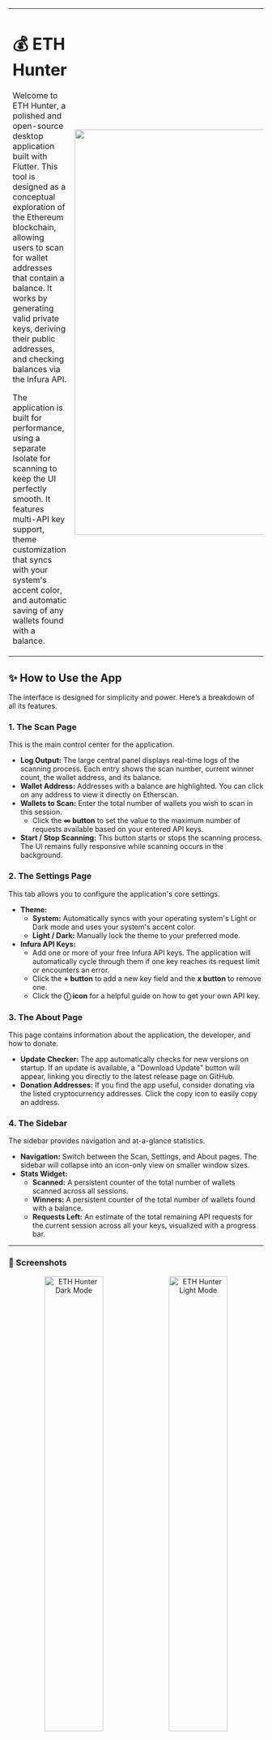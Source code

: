 <table>
  <tr>
    <td>
      <h1>💰 ETH Hunter</h1>
      <p>Welcome to ETH Hunter, a polished and open-source desktop application built with Flutter. This tool is designed as a conceptual exploration of the Ethereum blockchain, allowing users to scan for wallet addresses that contain a balance. It works by generating valid private keys, deriving their public addresses, and checking balances via the Infura API.</p>
      <p>The application is built for performance, using a separate Isolate for scanning to keep the UI perfectly smooth. It features multi-API key support, theme customization that syncs with your system's accent color, and automatic saving of any wallets found with a balance.</p>
    </td>
    <td align="right">
      <img src="https://ik.imagekit.io/ROVOID/ETH%20Hunter.png" alt="ETH Hunter App Screenshot" width="800">
    </td>
  </tr>
</table>

## ✨ How to Use the App

The interface is designed for simplicity and power. Here’s a breakdown of all its features.

### 1. The Scan Page

This is the main control center for the application.

*   **Log Output:** The large central panel displays real-time logs of the scanning process. Each entry shows the scan number, current winner count, the wallet address, and its balance.
*   **Wallet Address:** Addresses with a balance are highlighted. You can click on any address to view it directly on Etherscan.
*   **Wallets to Scan:** Enter the total number of wallets you wish to scan in this session.
    *   Click the **∞ button** to set the value to the maximum number of requests available based on your entered API keys.
*   **Start / Stop Scanning:** This button starts or stops the scanning process. The UI remains fully responsive while scanning occurs in the background.

### 2. The Settings Page

This tab allows you to configure the application's core settings.

*   **Theme:**
    *   **System:** Automatically syncs with your operating system's Light or Dark mode and uses your system's accent color.
    *   **Light / Dark:** Manually lock the theme to your preferred mode.
*   **Infura API Keys:**
    *   Add one or more of your free Infura API keys. The application will automatically cycle through them if one key reaches its request limit or encounters an error.
    *   Click the **+ button** to add a new key field and the **x button** to remove one.
    *   Click the **ⓘ icon** for a helpful guide on how to get your own API key.

### 3. The About Page

This page contains information about the application, the developer, and how to donate.

*   **Update Checker:** The app automatically checks for new versions on startup. If an update is available, a "Download Update" button will appear, linking you directly to the latest release page on GitHub.
*   **Donation Addresses:** If you find the app useful, consider donating via the listed cryptocurrency addresses. Click the copy icon to easily copy an address.

### 4. The Sidebar

The sidebar provides navigation and at-a-glance statistics.

*   **Navigation:** Switch between the Scan, Settings, and About pages. The sidebar will collapse into an icon-only view on smaller window sizes.
*   **Stats Widget:**
    *   **Scanned:** A persistent counter of the total number of wallets scanned across all sessions.
    *   **Winners:** A persistent counter of the total number of wallets found with a balance.
    *   **Requests Left:** An estimate of the total remaining API requests for the current session across all your keys, visualized with a progress bar.

---

### 📸 Screenshots
<p align="center">
  <img src="https://ik.imagekit.io/ROVOID/Main%20Page%20Dark.png" alt="ETH Hunter Dark Mode" width="48%">
  <img src="https://ik.imagekit.io/ROVOID/Main%20Page%20Light.png" alt="ETH Hunter Light Mode" width="48%">
</p>
<p align="center">
  <img src="https://ik.imagekit.io/ROVOID/Settings.png" alt="Settings Page Screenshot" width="48%">
  <img src="https://ik.imagekit.io/ROVOID/History.png" alt="History Dialog Screenshot" width="48%">
</p>

---

## 💻 Downloads

| Platform | Download Link (Installer) | Download Link (Portable) |
| :--- | :---: | :---: |
| **Windows** (x64) | [**Download**](https://github.com/IMROVOID/ETH-Hunter/releases/download/v1.0.1/ETH-Hunter-v1.0.1-Win-Setup.exe) | [**Download**](https://github.com/IMROVOID/ETH-Hunter/releases/download/v1.0.1/ETH-Hunter-v1.0.1-Win-Portable.zip) |
| **macOS** (Intel & Apple Silicon) | [**Download**](https://github.com/IMROVOID/ETH-Hunter/releases/download/v1.0.1/ETH-Hunter-v1.0.1-macOS-Installer.dmg) | [**Download**](https://github.com/IMROVOID/ETH-Hunter/releases/download/v1.0.1/ETH-Hunter-v1.0.1-macOS.zip) |
| **Linux** (x64) | - | [**Download**](https://github.com/IMROVOID/ETH-Hunter/releases/download/v1.0.1/ETH-Hunter-v1.0.1-Linux-Portable.zip) |
| **Android** (.apk) | - | [**Download**](https://github.com/IMROVOID/ETH-Hunter/releases/download/v1.0.1/ETH-Hunter-v1.0.1-Android.apk) |

---

## 👨‍💻 For Developers

This section provides a guide for developers who want to understand the codebase, build from source, or contribute to the project.

### Codebase Overview

The project is structured to separate concerns, making it easier to navigate and maintain.

*   **`lib/main.dart`**: The entry point of the application. It handles platform-specific initializations (like setting up the desktop window size) and launches the main `MyApp` widget.
*   **`lib/providers/app_provider.dart`**: This is the core state management hub, using `ChangeNotifier` from the Provider package. It manages the application's entire state, including theme settings, API key storage, scanning status, log entries, and update checks.
*   **`lib/services/scanner_isolate.dart`**: This file contains the high-performance scanning logic. The entire process runs inside a separate `Isolate` (a different thread) to ensure the UI remains smooth and responsive. It communicates with the `AppProvider` using a `SendPort` to send back logs, winners, and API usage stats.
*   **`lib/screens/`**: This directory holds the UI for each of the main views in the application.
    *   `main_layout.dart`: The main scaffold that contains the sidebar for desktop and the bottom navigation bar for mobile. It manages the page view and the animated background.
    *   `scan_page.dart`: The UI for the primary scanning interface.
    *   `settings_page.dart`: The UI for managing the theme and Infura API keys.
    *   `about_page.dart`: The UI containing app info, social links, and donation details.
*   **`lib/core/theme/`**: Contains the theme definition (`app_theme.dart`), which uses a custom `ThemeExtension` (`CustomColors`) to define a rich, accessible color palette for both light and dark modes.

### Building from Source

To build and run this project locally, you'll need the Flutter SDK installed.

1.  **Clone the Repository:**
    ```bash
    git clone https://github.com/IMROVOID/ETH-Hunter.git
    ```
2.  **Navigate to the Project Directory:**
    ```bash
    cd ETH-Hunter
    ```
3.  **Install Dependencies:**
    ```bash
    flutter pub get
    ```
4.  **Run the App:**
    Connect a device or start an emulator, then run the build command for your desired platform:
    ```bash
    # To run on Windows desktop
    flutter run -d windows

    # To run on macOS desktop
    flutter run -d macos

    # To run on Linux desktop
    flutter run -d linux

    # To run on an Android device
    flutter run -d android
    ```

### Using the GitHub Actions Workflow for Releases

This repository includes a pre-configured GitHub Actions workflow that automatically builds and releases the application for all supported platforms.

1.  **Fork the Repository:**
    Click the "Fork" button at the top right of this page to create your own copy of the repository.

2.  **Enable Actions on Your Fork:**
    Navigate to the "Actions" tab in your forked repository. You may need to enable workflows if they are disabled on forks by default.

3.  **Make Your Changes:**
    Clone your forked repository, create a new branch, and make any code modifications you need.

4.  **Push a New Version Tag:**
    The workflow is triggered when you push a tag that starts with `v` (e.g., `v1.0.2`, `v1.1.0`). To do this:
    ```bash
    # Commit your changes first
    git commit -am "My new feature"
    git push origin main

    # Create and push a new tag
    git tag v1.0.2
    git push origin v1.0.2
    ```

5.  **Monitor the Workflow:**
    Go to the "Actions" tab in your forked repository. You will see the "Build & Release" workflow running. It will build the app for Windows, macOS, Linux, and Android, then create a new **draft release** on your repository's "Releases" page with all the compiled application files attached as artifacts.

---

## 📜 License & Copyright

This project is completely open source and available to the public. You are free to use, modify, distribute, and fork this software for any purpose. No attribution is required, but it is appreciated.

---

## © About the Developer

This application was developed and is maintained by **Roham Andarzgou**.

I'm a passionate professional from Iran specializing in Graphic Design, Web Development, and cross-platform app development with Dart & Flutter. I thrive on turning innovative ideas into reality, whether it's a stunning visual, a responsive website, or a polished desktop app like this one. I also develop immersive games using Unreal Engine.

*   **Website:** [rovoid.ir](https://rovoid.ir)
*   **GitHub:** [IMROVOID](https://github.com/IMROVOID)
*   **LinkedIn:** [Roham Andarzgou](https://www.linkedin.com/in/roham-andarzgouu)

### 🙏 Support This Project

If you find this application useful, please consider a donation. As I am based in Iran, cryptocurrency is the only way I can receive support. Thank you!

| Cryptocurrency | Address |
| :--- | :--- |
| **Bitcoin** (BTC) | `bc1qd35yqx3xt28dy6fd87xzd62cj7ch35p68ep3p8` |
| **Ethereum** (ETH) | `0xA39Dfd80309e881cF1464dDb00cF0a17bF0322e3` |
| **USDT** (TRC20) | `THMe6FdXkA2Pw45yKaXBHRnkX3fjyKCzfy` |
| **Solana** (SOL) | `9QZHMTN4Pu6BCxiN2yABEcR3P4sXtBjkog9GXNxWbav1` |
| **TON** | `UQCp0OawnofpZTNZk-69wlqIx_wQpzKBgDpxY2JK5iynh3mC` |
